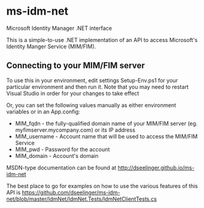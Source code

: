 # ms-idm-net
Microsoft Identity Manager .NET interface

This is a simple-to-use .NET implementation of an API to access Microsoft's Identity Manger Service (MIM/FIM).

## Connecting to your MIM/FIM server
To use this in your environment, edit settings Setup-Env.ps1 for your particular environment and then run it.  Note
that you may need to restart Visual Studio in order for your changes to take effect

Or, you can set the following values manually as either environment variables or in an App.config:
- MIM_fqdn - the fully-qualified domain name of your MIM/FIM server (eg. myfimserver.mycompany.com) or its IP address
- MIM_username - Account name that will be used to access the MIM/FIM Service
- MIM_pwd - Password for the account
- MIM_domain - Account's domain

MSDN-type documentation can be found at http://dseelinger.github.io/ms-idm-net

The best place to go for examples on how to use the various features of this API is https://github.com/dseelinger/ms-idm-net/blob/master/IdmNet/IdmNet.Tests/IdmNetClientTests.cs
